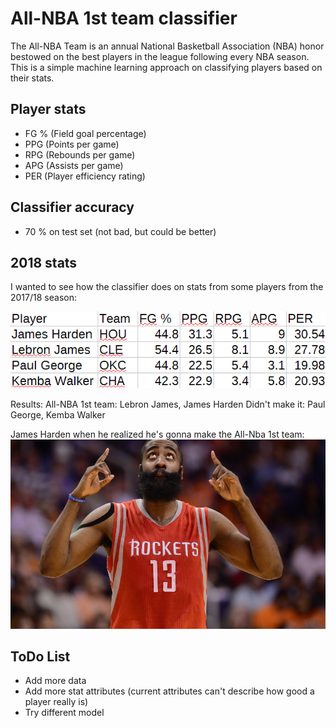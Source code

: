# All-NBA 1st team classifier

The All-NBA Team is an annual National Basketball Association (NBA) honor bestowed on the best players in the league following every NBA season. This is a simple machine learning approach on classifying players based on their stats. 

## Player stats
- FG % (Field goal percentage)
- PPG (Points per game)
- RPG (Rebounds per game)
- APG (Assists per game)
- PER (Player efficiency rating)

## Classifier accuracy
- 70 % on test set (not bad, but could be better)

## 2018 stats
I wanted to see how the classifier does on stats from some players from the 2017/18 season:

![Stats](img/players.png)

Results:
All-NBA 1st team: Lebron James, James Harden
Didn't make it: Paul George, Kemba Walker

James Harden when he realized he's gonna make the All-Nba 1st team:
![Harden](img/harden.jpg)

## ToDo List
- Add more data
- Add more stat attributes (current attributes can't describe how good a player really is)
- Try different model